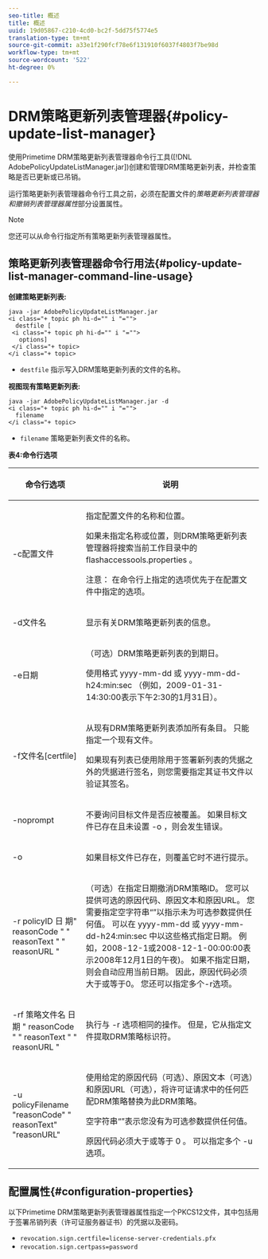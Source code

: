 ```yaml
---
seo-title: 概述
title: 概述
uuid: 19d05867-c210-4cd0-bc2f-5dd75f5774e5
translation-type: tm+mt
source-git-commit: a33e1f290fcf78e6f131910f6037f4803f7be98d
workflow-type: tm+mt
source-wordcount: '522'
ht-degree: 0%

---
```



# DRM策略更新列表管理器{#policy-update-list-manager}

使用Primetime DRM策略更新列表管理器命令行工具([!DNL AdobePolicyUpdateListManager.jar])创建和管理DRM策略更新列表，并检查策略是否已更新或已吊销。

运行策略更新列表管理器命令行工具之前，必须在配置文件的&#x200B;*策略更新列表管理器和撤销列表管理器属性*&#x200B;部分设置属性。

>[!NOTE]
>
>您还可以从命令行指定所有策略更新列表管理器属性。

## 策略更新列表管理器命令行用法{#policy-update-list-manager-command-line-usage}

**创建策略更新列表:**

```
java -jar AdobePolicyUpdateListManager.jar  
<i class="+ topic ph hi-d="" i "="">
  destfile [ 
 <i class="+ topic ph hi-d="" i "="">
   options]  
 </i class="+ topic> 
</i class="+ topic>
```

* `destfile` 指示写入DRM策略更新列表的文件的名称。

**视图现有策略更新列表:**

```
java -jar AdobePolicyUpdateListManager.jar -d  
<i class="+ topic ph hi-d="" i "="">
  filename 
</i class="+ topic>
```

* `filename` 策略更新列表文件的名称。

**表4:命令行选项**

<table frame="all" colsep="1" rowsep="1" class="+ topic/table adobe-d/table " id="table_ghb_jqy_n4">  
 <thead class="- topic/thead "> 
  <tr rowsep="1" class="- topic/row "> 
   <th colname="1" class="- topic/entry entry"> <p class="- topic/p ">命令行选项 </p> </th> 
   <th colname="2" class="- topic/entry entry"> <p class="- topic/p ">说明 </p> </th> 
  </tr> 
 </thead>
 <tbody class="- topic/tbody "> 
  <tr rowsep="1" class="- topic/row "> 
   <td colname="1" class="- topic/entry "> <span class="+ topic/ph pr-d/codeph codeph"> -c配置文件  </span> </td> 
   <td colname="2" class="- topic/entry "> <p class="- topic/p ">指定配置文件的名称和位置。 </p> <p class="- topic/p ">如果未指定名称或位置，则DRM策略更新列表管理器将搜索当前工作目录中的<span class="filepath"> flashaccessools.properties </span>。 </p> <p>注意： 在命令行上指定的选项优先于在配置文件中指定的选项。 </p> </td> 
  </tr> 
  <tr rowsep="1" class="- topic/row "> 
   <td colname="1" class="- topic/entry "> <p class="- topic/p "> <span class="+ topic/ph pr-d/codeph codeph"> -d文件名  </span> </p> </td> 
   <td colname="2" class="- topic/entry "> <p class="- topic/p ">显示有关DRM策略更新列表的信息。 </p> </td> 
  </tr> 
  <tr rowsep="1" class="- topic/row "> 
   <td colname="1" class="- topic/entry "> <span class="+ topic/ph pr-d/codeph codeph"> -e日期  </span> </td> 
   <td colname="2" class="- topic/entry "> <p>（可选）DRM策略更新列表的到期日。 </p> <p>使用格式<span class="+ topic/ph pr-d/codeph codeph"> yyyy-mm-dd </span>或<span class="+ topic/ph pr-d/codeph codeph"> yyyy-mm-dd-h24:min:sec </span>（例如，2009-01-31-14:30:00表示下午2:30的1月31日）。 </p> </td> 
  </tr> 
  <tr rowsep="1" class="- topic/row "> 
   <td colname="1" class="- topic/entry "> <span class="+ topic/ph pr-d/codeph codeph"> -f文件名[certfile]  </span> </td> 
   <td colname="2" class="- topic/entry "> <p class="- topic/p ">从现有DRM策略更新列表添加所有条目。 只能指定一个现有文件。 </p> <p class="- topic/p ">如果现有列表已使用除用于签署新列表的凭据之外的凭据进行签名，则您需要指定其证书文件以验证其签名。 </p> </td> 
  </tr> 
  <tr rowsep="1" class="- topic/row "> 
   <td colname="1" class="- topic/entry "> <span class="+ topic/ph pr-d/codeph codeph"> -noprompt  </span> </td> 
   <td colname="2" class="- topic/entry "> <p class="- topic/p ">不要询问目标文件是否应被覆盖。 如果目标文件已存在且未设置<span class="codeph"> -o </span>，则会发生错误。 </p> </td> 
  </tr> 
  <tr rowsep="1" class="- topic/row "> 
   <td colname="1" class="- topic/entry "> <span class="codeph"> -o  </span> </td> 
   <td colname="2" class="- topic/entry "> <p class="- topic/p ">如果目标文件已存在，则覆盖它时不进行提示。 </p> </td> 
  </tr> 
  <tr rowsep="1" class="- topic/row "> 
   <td colname="1" class="- topic/entry "> <span class="+ topic/ph pr-d/codeph codeph"> -r policyID </span> <span class="+ topic/ph pr-d/codeph codeph"> 日 </span> 期"  <span class="+ topic/ph pr-d/codeph codeph"> reasonCode  </span>" " <span class="+ topic/ph pr-d/codeph codeph"> reasonText  </span>" " <span class="+ topic/ph pr-d/codeph codeph"> reasonURL  </span>" </td> 
   <td colname="2" class="- topic/entry "> <p class="- topic/p ">（可选）在指定日期撤消DRM策略ID。 您可以提供可选的原因代码、原因文本和原因URL。 您需要指定空字符串“”以指示未为可选参数提供任何值。 可以在<span class="+ topic/ph pr-d/codeph codeph"> yyyy-mm-dd </span>或<span class="+ topic/ph pr-d/codeph codeph"> yyyy-mm-dd-h24:min:sec </span>中以这些格式指定日期。 例如，2008-12-1或2008-12-1-00:00:00表示2008年12月1日的午夜)。 如果不指定日期，则会自动应用当前日期。 因此，原因代码必须大于或等于0。 您还可以指定多个-r选项。 </p> </td> 
  </tr> 
  <tr rowsep="1" class="- topic/row "> 
   <td colname="1" class="- topic/entry "> <p class="- topic/p ">-rf <span class="+ topic/ph pr-d/codeph codeph">策略文件名</span> <span class="+ topic/ph pr-d/codeph codeph">日期</span> " <span class="+ topic/ph pr-d/codeph codeph"> reasonCode </span>" " <span class="+ topic/ph pr-d/codeph codeph"> reasonText </span>" " <span class="+ topic/ph pr-d/codeph codeph"> reasonURL </span>" </p> </td> 
   <td colname="2" class="- topic/entry "> <p class="- topic/p ">执行与<span class="codeph"> -r </span>选项相同的操作。 但是，它从指定文件提取DRM策略标识符。 </p> </td> 
  </tr> 
  <tr rowsep="0" class="- topic/row "> 
   <td colname="1" class="- topic/entry "> <span class="codeph"> -u policyFilename "reasonCode" " reasonText" "reasonURL"  </span> </td> 
   <td colname="2" class="- topic/entry "> <p>使用给定的原因代码（可选）、原因文本（可选）和原因URL（可选），将许可证请求中的任何匹配DRM策略替换为此DRM策略。 </p> <p>空字符串“”表示您没有为可选参数提供任何值。 </p> <p>原因代码必须大于或等于<span class="codeph"> 0 </span>。 可以指定多个<span class="codeph"> -u </span>选项。 </p> </td> 
  </tr> 
 </tbody> 
</table>

## 配置属性{#configuration-properties}

以下Primetime DRM策略更新列表管理器属性指定一个PKCS12文件，其中包括用于签署吊销列表（许可证服务器证书）的凭据以及密码。

* `revocation.sign.certfile=license-server-credentials.pfx`
* `revocation.sign.certpass=password`